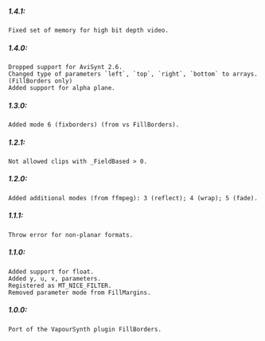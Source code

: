 ##### 1.4.1:
    Fixed set of memory for high bit depth video.

##### 1.4.0:
    Dropped support for AviSynt 2.6.
    Changed type of parameters `left`, `top`, `right`, `bottom` to arrays. (FillBorders only)
    Added support for alpha plane.

##### 1.3.0:
    Added mode 6 (fixborders) (from vs FillBorders).

##### 1.2.1:
    Not allowed clips with _FieldBased > 0.

##### 1.2.0:
    Added additional modes (from ffmpeg): 3 (reflect); 4 (wrap); 5 (fade).

##### 1.1.1:
    Throw error for non-planar formats.

##### 1.1.0:
    Added support for float.
    Added y, u, v, parameters.
    Registered as MT_NICE_FILTER.
    Removed parameter mode from FillMargins.

##### 1.0.0:
    Port of the VapourSynth plugin FillBorders.
